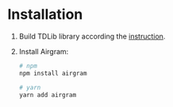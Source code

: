 # Installation

1. Build TDLib library according the [instruction](https://github.com/tdlib/td#building).
2. Install Airgram:

   ```bash
   # npm
   npm install airgram
   ```

   ```bash
   # yarn
   yarn add airgram
   ```

